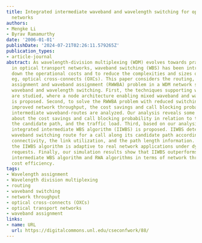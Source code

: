 ```yaml
---
title: Integrated intermediate waveband and wavelength switching for optical WDM mesh
  networks
authors:
- Mengke Li
- Byrav Ramamurthy
date: '2006-01-01'
publishDate: '2024-07-21T02:26:11.579265Z'
publication_types:
- article-journal
abstract: As wavelength-division multiplexing (WDM) evolves towards practical applications
  in optical transport networks, waveband switching (WBS) has been introduced to cut
  down the operational costs and to reduce the complexities and sizes of network components,
  eg, optical cross-connects (OXCs). This paper considers the routing, wavelength
  assignment and waveband assignment (RWWBA) problem in a WDM network supporting mixed
  waveband and wavelength switching. First, the techniques supporting waveband switching
  are studied, where a node architecture enabling mixed waveband and wavelength switching
  is proposed. Second, to solve the RWWBA problem with reduced switching costs and
  improved network throughput, the cost savings and call blocking probabilities along
  intermediate waveband-routes are analyzed. Our analysis reveals some important insights
  about the cost savings and call blocking probability in relation to the fiber capacity,
  the candidate path, and the traffic load. Third, based on our analysis, an online
  integrated intermediate WBS algorithm (IIWBS) is proposed. IIWBS determines the
  waveband switching route for a call along its candidate path according to the node
  connectivity, the link utilization, and the path length information. In addition,
  the IIWBS algorithm is adaptive to real network applications under dynamic traffic
  requests. Finally, our simulation results show that IIWBS outperforms a previous
  intermediate WBS algorithm and RWA algorithms in terms of network throughput and
  cost efficiency.
tags:
- Wavelength assignment
- Wavelength division multiplexing
- routing
- waveband switching
- network throughput
- optical cross-connects (OXCs)
- optical transport networks
- waveband assignment
links:
- name: URL
  url: https://digitalcommons.unl.edu/cseconfwork/88/
---
```

